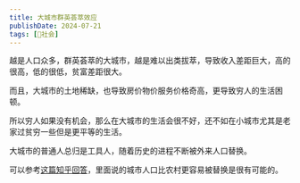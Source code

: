 ```yaml
---
title: 大城市群英荟萃效应
publishDate: 2024-07-21
tags: [👫社会]
---
```


越是人口众多，群英荟萃的大城市，越是难以出类拔萃，导致收入差距巨大，高的很高，低的很低，贫富差距很大。

而且，大城市的土地稀缺，也导致房价物价服务价格奇高，更导致穷人的生活困顿。

所以穷人如果没有机会，那么在大城市的生活会很不好，还不如在小城市尤其是老家过贫穷一些但是更平等的生活。

大城市的普通人总归是工具人，随着历史的进程不断被外来人口替换。

可以参考[这篇知乎回答]，里面说的城市人口比农村更容易被替换是很有可能的。

[这篇知乎回答]: https://www.zhihu.com/question/518502002/answer/3546273501

